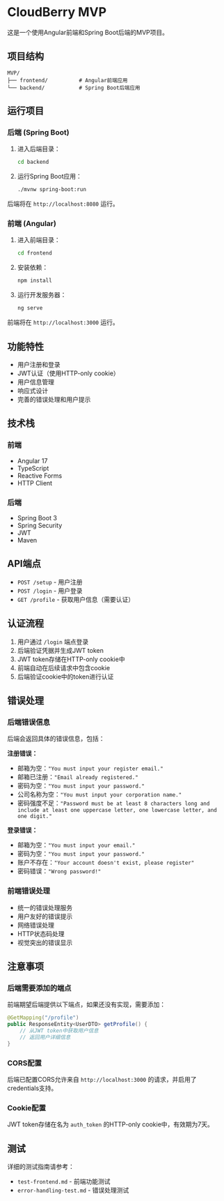 # CloudBerry MVP

这是一个使用Angular前端和Spring Boot后端的MVP项目。

## 项目结构

```
MVP/
├── frontend/          # Angular前端应用
└── backend/           # Spring Boot后端应用
```

## 运行项目

### 后端 (Spring Boot)

1. 进入后端目录：
   ```bash
   cd backend
   ```

2. 运行Spring Boot应用：
   ```bash
   ./mvnw spring-boot:run
   ```

后端将在 `http://localhost:8080` 运行。

### 前端 (Angular)

1. 进入前端目录：
   ```bash
   cd frontend
   ```

2. 安装依赖：
   ```bash
   npm install
   ```

3. 运行开发服务器：
   ```bash
   ng serve
   ```

前端将在 `http://localhost:3000` 运行。

## 功能特性

- 用户注册和登录
- JWT认证（使用HTTP-only cookie）
- 用户信息管理
- 响应式设计
- 完善的错误处理和用户提示

## 技术栈

### 前端
- Angular 17
- TypeScript
- Reactive Forms
- HTTP Client

### 后端
- Spring Boot 3
- Spring Security
- JWT
- Maven

## API端点

- `POST /setup` - 用户注册
- `POST /login` - 用户登录
- `GET /profile` - 获取用户信息（需要认证）

## 认证流程

1. 用户通过 `/login` 端点登录
2. 后端验证凭据并生成JWT token
3. JWT token存储在HTTP-only cookie中
4. 前端自动在后续请求中包含cookie
5. 后端验证cookie中的token进行认证

## 错误处理

### 后端错误信息

后端会返回具体的错误信息，包括：

**注册错误：**
- 邮箱为空：`"You must input your register email."`
- 邮箱已注册：`"Email already registered."`
- 密码为空：`"You must input your password."`
- 公司名称为空：`"You must input your corporation name."`
- 密码强度不足：`"Password must be at least 8 characters long and include at least one uppercase letter, one lowercase letter, and one digit."`

**登录错误：**
- 邮箱为空：`"You must input your email."`
- 密码为空：`"You must input your password."`
- 账户不存在：`"Your account doesn't exist, please register"`
- 密码错误：`"Wrong password!"`

### 前端错误处理

- 统一的错误处理服务
- 用户友好的错误提示
- 网络错误处理
- HTTP状态码处理
- 视觉突出的错误显示

## 注意事项

### 后端需要添加的端点

前端期望后端提供以下端点，如果还没有实现，需要添加：

```java
@GetMapping("/profile")
public ResponseEntity<UserDTO> getProfile() {
    // 从JWT token中获取用户信息
    // 返回用户详细信息
}
```

### CORS配置

后端已配置CORS允许来自 `http://localhost:3000` 的请求，并启用了credentials支持。

### Cookie配置

JWT token存储在名为 `auth_token` 的HTTP-only cookie中，有效期为7天。

## 测试

详细的测试指南请参考：
- `test-frontend.md` - 前端功能测试
- `error-handling-test.md` - 错误处理测试 
